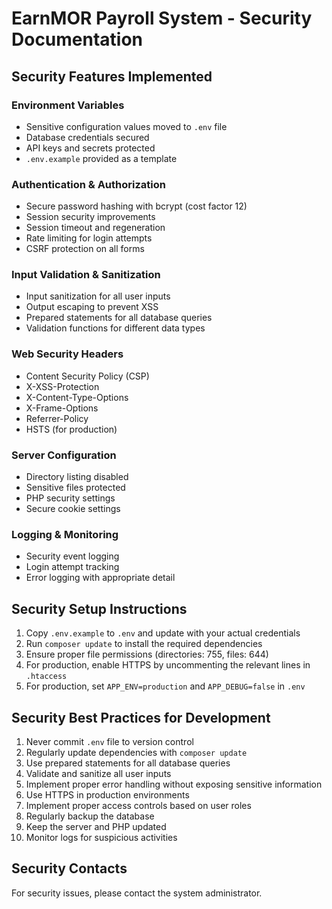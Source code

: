 # EarnMOR Payroll System - Security Documentation

## Security Features Implemented

### Environment Variables
- Sensitive configuration values moved to `.env` file
- Database credentials secured
- API keys and secrets protected
- `.env.example` provided as a template

### Authentication & Authorization
- Secure password hashing with bcrypt (cost factor 12)
- Session security improvements
- Session timeout and regeneration
- Rate limiting for login attempts
- CSRF protection on all forms

### Input Validation & Sanitization
- Input sanitization for all user inputs
- Output escaping to prevent XSS
- Prepared statements for all database queries
- Validation functions for different data types

### Web Security Headers
- Content Security Policy (CSP)
- X-XSS-Protection
- X-Content-Type-Options
- X-Frame-Options
- Referrer-Policy
- HSTS (for production)

### Server Configuration
- Directory listing disabled
- Sensitive files protected
- PHP security settings
- Secure cookie settings

### Logging & Monitoring
- Security event logging
- Login attempt tracking
- Error logging with appropriate detail

## Security Setup Instructions

1. Copy `.env.example` to `.env` and update with your actual credentials
2. Run `composer update` to install the required dependencies
3. Ensure proper file permissions (directories: 755, files: 644)
4. For production, enable HTTPS by uncommenting the relevant lines in `.htaccess`
5. For production, set `APP_ENV=production` and `APP_DEBUG=false` in `.env`

## Security Best Practices for Development

1. Never commit `.env` file to version control
2. Regularly update dependencies with `composer update`
3. Use prepared statements for all database queries
4. Validate and sanitize all user inputs
5. Implement proper error handling without exposing sensitive information
6. Use HTTPS in production environments
7. Implement proper access controls based on user roles
8. Regularly backup the database
9. Keep the server and PHP updated
10. Monitor logs for suspicious activities

## Security Contacts

For security issues, please contact the system administrator.